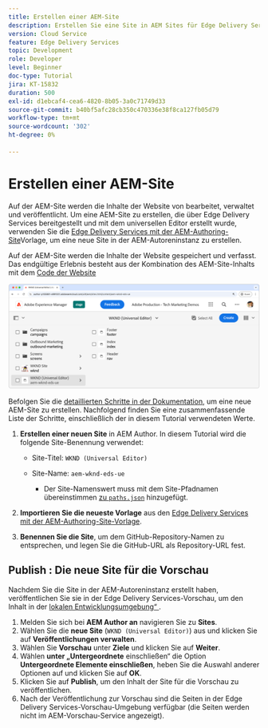 ```yaml
---
title: Erstellen einer AEM-Site
description: Erstellen Sie eine Site in AEM Sites für Edge Delivery Services, die mit dem universellen Editor bearbeitet werden kann.
version: Cloud Service
feature: Edge Delivery Services
topic: Development
role: Developer
level: Beginner
doc-type: Tutorial
jira: KT-15832
duration: 500
exl-id: d1ebcaf4-cea6-4820-8b05-3a0c71749d33
source-git-commit: b40bf5afc28cb350c470336e38f8ca127fb05d79
workflow-type: tm+mt
source-wordcount: '302'
ht-degree: 0%

---
```


# Erstellen einer AEM-Site

Auf der AEM-Site werden die Inhalte der Website von bearbeitet, verwaltet und veröffentlicht. Um eine AEM-Site zu erstellen, die über Edge Delivery Services bereitgestellt und mit dem universellen Editor erstellt wurde, verwenden Sie die [Edge Delivery Services mit der AEM-Authoring-Site](https://github.com/adobe-rnd/aem-boilerplate-xwalk/releases)Vorlage, um eine neue Site in der AEM-Autoreninstanz zu erstellen.

Auf der AEM-Site werden die Inhalte der Website gespeichert und verfasst. Das endgültige Erlebnis besteht aus der Kombination des AEM-Site-Inhalts mit dem [Code der Website](./1-new-code-project.md)

![Neue AEM-Site für Edge Delivery Services und universellen Editor](./assets/2-new-aem-site/new-site.png)

Befolgen Sie die [detaillierten Schritte in der Dokumentation](https://experienceleague.adobe.com/en/docs/experience-manager-cloud-service/content/edge-delivery/wysiwyg-authoring/edge-dev-getting-started#create-aem-site), um eine neue AEM-Site zu erstellen.  Nachfolgend finden Sie eine zusammenfassende Liste der Schritte, einschließlich der in diesem Tutorial verwendeten Werte.
1. **Erstellen einer neuen Site** in AEM Author. In diesem Tutorial wird die folgende Site-Benennung verwendet:
   * Site-Titel: `WKND (Universal Editor)`
   * Site-Name: `aem-wknd-eds-ue`

      * Der Site-Namenswert muss mit dem Site-Pfadnamen übereinstimmen [zu `paths.json`](https://experienceleague.adobe.com/en/docs/experience-manager-cloud-service/content/edge-delivery/wysiwyg-authoring/path-mapping) hinzugefügt.

2. **Importieren Sie die neueste Vorlage** aus den [Edge Delivery Services mit der AEM-Authoring-Site-Vorlage](https://github.com/adobe-rnd/aem-boilerplate-xwalk/releases).
3. **Benennen Sie die Site**, um dem GitHub-Repository-Namen zu entsprechen, und legen Sie die GitHub-URL als Repository-URL fest.

## Publish : Die neue Site für die Vorschau

Nachdem Sie die Site in der AEM-Autoreninstanz erstellt haben, veröffentlichen Sie sie in der Edge Delivery Services-Vorschau, um den Inhalt in der [lokalen Entwicklungsumgebung“ ](./3-local-development-environment.md).

1. Melden Sie sich bei **AEM Author an** navigieren Sie zu **Sites**.
2. Wählen Sie die **neue Site** (`WKND (Universal Editor)`) aus und klicken Sie auf **Veröffentlichungen verwalten**.
3. Wählen Sie **Vorschau** unter **Ziele** und klicken Sie auf **Weiter**.
4. Wählen **unter „Untergeordnete** einschließen“ die Option **Untergeordnete Elemente einschließen**, heben Sie die Auswahl anderer Optionen auf und klicken Sie auf **OK**.
5. Klicken Sie auf **Publish**, um den Inhalt der Site für die Vorschau zu veröffentlichen.
6. Nach der Veröffentlichung zur Vorschau sind die Seiten in der Edge Delivery Services-Vorschau-Umgebung verfügbar (die Seiten werden nicht im AEM-Vorschau-Service angezeigt).
